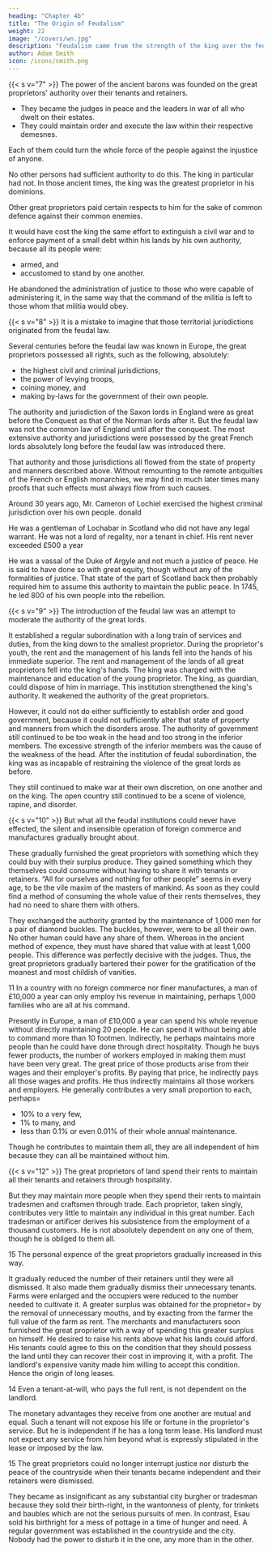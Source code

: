 ```yaml
---
heading: "Chapter 4b"
title: "The Origin of Feudalism"
weight: 22
image: "/covers/wn.jpg"
description: "Feudalism came from the strength of the king over the feudal lords"
author: Adam Smith
icon: /icons/smith.png
---
```




{{< s v="7" >}} The power of the ancient barons was founded on the great proprietors' authority over their tenants and retainers.
- They became the judges in peace and the leaders in war of all who dwelt on their estates.
- They could maintain order and execute the law within their respective demesnes.

Each of them could turn the whole force of the people against the injustice of anyone.

No other persons had sufficient authority to do this.
The king in particular had not.
In those ancient times, the king was the greatest proprietor in his dominions.

Other great proprietors paid certain respects to him for the sake of common defence against their common enemies.

It would have cost the king the same effort to extinguish a civil war and to enforce payment of a small debt within his lands by his own authority, because all its people were:
- armed, and
- accustomed to stand by one another.

He abandoned the administration of justice to those who were capable of administering it, in the same way that the command of the militia is left to those whom that militia would obey.



{{< s v="8" >}} It is a mistake to imagine that those territorial jurisdictions originated from the feudal law.

Several centuries before the feudal law was known in Europe, the great proprietors possessed all rights, such as the following, absolutely: 
- the highest civil and criminal jurisdictions,
- the power of levying troops,
- coining money, and
- making by-laws for the government of their own people.

The authority and jurisdiction of the Saxon lords in England were as great before the Conquest as that of the Norman lords after it.
But the feudal law was not the common law of England until after the conquest.
The most extensive authority and jurisdictions were possessed by the great French lords absolutely long before the feudal law was introduced there.

That authority and those jurisdictions all flowed from the state of property and manners described above.
Without remounting to the remote antiquities of the French or English monarchies, we may find in much later times many proofs that such effects must always flow from such causes.

Around 30 years ago, Mr. Cameron of Lochiel exercised the highest criminal jurisdiction over his own people.
donald

He was a gentleman of Lochabar in Scotland who did not have any legal warrant.
He was not a lord of regality, nor a tenant in chief.
His rent never exceeded £500 a year

He was a vassal of the Duke of Argyle and not much a justice of peace.
He is said to have done so with great equity, though without any of the formalities of justice.
That state of the part of Scotland back then probably required him to assume this authority to maintain the public peace.
In 1745, he led 800 of his own people into the rebellion.


{{< s v="9" >}} The introduction of the feudal law was an attempt to moderate the authority of the great lords.

It established a regular subordination with a long train of services and duties, from the king down to the smallest proprietor.
During the proprietor's youth, the rent and the management of his lands fell into the hands of his immediate superior.
The rent and management of the lands of all great proprietors fell into the king's hands.
The king was charged with the maintenance and education of the young proprietor.
The king, as guardian, could dispose of him in marriage.
This institution strengthened the king's authority.
It weakened the authority of the great proprietors.

However, it could not do either sufficiently to establish order and good government, because it could not sufficiently alter that state of property and manners from which the disorders arose.
The authority of government still continued to be too weak in the head and too strong in the inferior members.
The excessive strength of the inferior members was the cause of the weakness of the head.
After the institution of feudal subordination, the king was as incapable of restraining the violence of the great lords as before.

They still continued to make war at their own discretion, on one another and on the king.
The open country still continued to be a scene of violence, rapine, and disorder.


{{< s v="10" >}} But what all the feudal institutions could never have effected, the silent and insensible operation of foreign commerce and manufactures gradually brought about.

These gradually furnished the great proprietors with something which they could buy with their surplus produce.
They gained something which they themselves could consume without having to share it with tenants or retainers.
“All for ourselves and nothing for other people” seems in every age, to be the vile maxim of the masters of mankind.
As soon as they could find a method of consuming the whole value of their rents themselves, they had no need to share them with others.

They exchanged the authority granted by the maintenance of 1,000 men for a pair of diamond buckles.
The buckles, however, were to be all their own.
No other human could have any share of them.
Whereas in the ancient method of expence, they must have shared that value with at least 1,000 people.
This difference was perfectly decisive with the judges.
Thus, the great proprietors gradually bartered their power for the gratification of the meanest and most childish of vanities.

11 In a country with no foreign commerce nor finer manufactures, a man of £10,000 a year can only employ his revenue in maintaining, perhaps 1,000 families who are all at his command.

Presently in Europe, a man of £10,000 a year can spend his whole revenue without directly maintaining 20 people.
He can spend it without being able to command more than 10 footmen.
Indirectly, he perhaps maintains more people than he could have done through direct hospitality.
Though he buys fewer products, the number of workers employed in making them must have been very great.
The great price of those products arise from their wages and their employer's profits.
By paying that price, he indirectly pays all those wages and profits.
He thus indirectly maintains all those workers and employers.
He generally contributes a very small proportion to each, perhaps= 
- 10% to a very few,
- 1% to many, and
- less than 0.1% or even 0.01% of their whole annual maintenance.

Though he contributes to maintain them all, they are all independent of him because they can all be maintained without him.


{{< s v="12" >}} The great proprietors of land spend their rents to maintain all their tenants and retainers through hospitality.

But they may maintain more people when they spend their rents to maintain tradesmen and craftsmen through trade.
Each proprietor, taken singly, contributes very little to maintain any individual in this great number.
Each tradesman or artificer derives his subsistence from the employment of a thousand customers.
He is not absolutely dependent on any one of them, though he is obliged to them all.

15 The personal expence of the great proprietors gradually increased in this way.

It gradually reduced the number of their retainers until they were all dismissed.
It also made them gradually dismiss their unnecessary tenants.
Farms were enlarged and the occupiers were reduced to the number needed to cultivate it.
A greater surplus was obtained for the proprietor= 
by the removal of unnecessary mouths, and
by exacting from the farmer the full value of the farm as rent.
The merchants and manufacturers soon furnished the great proprietor with a way of spending this greater surplus on himself.
He desired to raise his rents above what his lands could afford.
His tenants could agree to this on the condition that they should possess the land until they can recover their cost in improving it, with a profit.
The landlord's expensive vanity made him willing to accept this condition.
Hence the origin of long leases.

14 Even a tenant-at-will, who pays the full rent, is not dependent on the landlord.

The monetary advantages they receive from one another are mutual and equal.
Such a tenant will not expose his life or fortune in the proprietor's service.
But he is independent if he has a long term lease.
His landlord must not expect any service from him beyond what is expressly stipulated in the lease or imposed by the law.

15 The great proprietors could no longer interrupt justice nor disturb the peace of the countryside when their tenants became independent and their retainers were dismissed.

They became as insignificant as any substantial city burgher or tradesman because they sold their birth-right, in the wantonness of plenty, for trinkets and baubles which are not the serious pursuits of men.
In contrast, Esau sold his birthright for a mess of pottage in a time of hunger and need.
A regular government was established in the countryside and the city.
Nobody had the power to disturb it in the one, any more than in the other.
